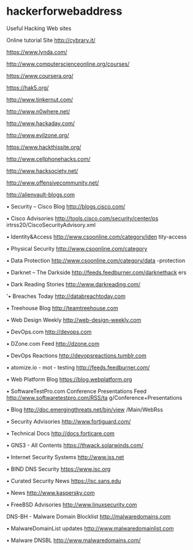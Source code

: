 # hackerforwebaddress
Useful Hacking Web sites

Online tutorial Site
http://cybrary.it/

https://www.lynda.com/

http://www.computerscienceonline.org/courses/

https://www.coursera.org/

https://hak5.org/

http://www.tinkernut.com/

http://www.n0where.net/

http://www.hackaday.com/

http://www.evilzone.org/

https://www.hackthissite.org/

http://www.cellphonehacks.com/

http://www.hacksociety.net/

http://www.offensivecommunity.net/

http://alienvault-blogs.com

• Security – Cisco Blog
http://blogs.cisco.com/

• Cisco Advisories
http://tools.cisco.com/security/center/ps
irtrss20/CiscoSecurityAdvisory.xml

• Identity&Access
http://www.csoonline.com/category/iden
tity-access

• Physical Security
http://www.csoonline.com/category

• Data Protection
http://www.csoonline.com/category/data
-protection

• Darknet – The Darkside
http://feeds.feedburner.com/darknethack
ers

• Dark Reading Stories
http://www.darkreading.com/

'• Breaches Today
http://databreachtoday.com

• Treehouse Blog
http://teamtreehouse.com

• Web Design Weekly
http://web-design-weekly.com

• DevOps.com http://devops.com

• DZone.com Feed http://dzone.com

• DevOps Reactions
http://devopsreactions.tumblr.com

• atomize.io - mot - testing
http://feeds.feedburner.com/

• Web Platform Blog
https://blog.webplatform.org

• SoftwareTestPro.com Conference
Presentations Feed
http://www.softwaretestpro.com/RSS/ta
g/Conference+Presentations

• Blog
http://doc.emergingthreats.net/bin/view
/Main/WebRss

• Security Advisories
http://www.fortiguard.com/

• Technical Docs
http://docs.forticare.com

• GNS3 - All Contents
https://thwack.solarwinds.com/

• Internet Security Systems
http://www.iss.net

• BIND DNS Security
https://www.isc.org

• Curated Security News
https://isc.sans.edu

• News http://www.kaspersky.com

• FreeBSD Advisories
http://www.linuxsecurity.com


DNS-BH - Malware Domain
Blocklist
http://malwaredomains.com

• MalwareDomainList updates
http://www.malwaredomainlist.com

• Malware DNSBL
http://www.malwaredomains.com/
